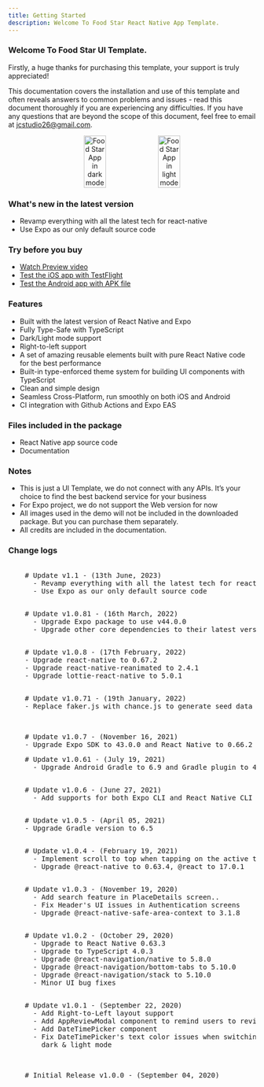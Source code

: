 ```yaml
---
title: Getting Started
description: Welcome To Food Star React Native App Template.
---
```


### Welcome To Food Star UI Template.

Firstly, a huge thanks for purchasing this template, your support is truly appreciated!

This documentation covers the installation and use of this template and often reveals answers to common problems and issues - read this document thoroughly if you are experiencing any difficulties. If you have any questions that are beyond the scope of this document, feel free to email at jcstudio26@gmail.com.

<div align="center" style="display: flex; justify-content: center; align-item: center">
    <img src="https://jcstudioz.netlify.app/app-mockup1.png" alt="Food Star App in dark mode" width="30%"/>
    <img src="https://jcstudioz.netlify.app/app-mockup2.png"alt="Food Star App in light mode" width="30%"/>
</div>

### What's new in the latest version
- Revamp everything with all the latest tech for react-native
- Use Expo as our only default source code

### Try before you buy
- [Watch Preview video](https://www.youtube.com/shorts/NdafxhUWw1U)
- [Test the iOS app with TestFlight](https://testflight.apple.com/join/3YuoFG7H)
- [Test the Android app with APK file](https://drive.google.com/file/d/1yotsvRk_GakbhurXO0mOkxCZN1VvKNbf/view?usp=sharing)

### Features
- Built with the latest version of React Native and Expo
- Fully Type-Safe with TypeScript
- Dark/Light mode support
- Right-to-left support
- A set of amazing reusable elements built with pure React Native code for the best performance
- Built-in type-enforced theme system for building UI components with TypeScript
- Clean and simple design
- Seamless Cross-Platform, run smoothly on both iOS and Android
- CI integration with Github Actions and Expo EAS

### Files included in the package
- React Native app source code
- Documentation

### Notes
- This is just a UI Template, we do not connect with any APIs. It’s your choice to find the best backend service for your business
- For Expo project, we do not support the Web version for now
- All images used in the demo will not be included in the downloaded package. But you can purchase them separately.
- All credits are included in the documentation.

### Change logs
<pre> 
    # Update v1.1 - (13th June, 2023)
      - Revamp everything with all the latest tech for react-native
      - Use Expo as our only default source code
</pre>
<pre> 
    # Update v1.0.81 - (16th March, 2022)
      - Upgrade Expo package to use v44.0.0
      - Upgrade other core dependencies to their latest version
</pre>
<pre> 
    # Update v1.0.8 - (17th February, 2022)
    - Upgrade react-native to 0.67.2
    - Upgrade react-native-reanimated to 2.4.1
    - Upgrade lottie-react-native to 5.0.1
</pre>
<pre> 
    # Update v1.0.71 - (19th January, 2022)
    - Replace faker.js with chance.js to generate seed data
</pre>
<pre> 

    # Update v1.0.7 - (November 16, 2021)
    - Upgrade Expo SDK to 43.0.0 and React Native to 0.66.2
</pre>
  <pre>    # Update v1.0.61 - (July 19, 2021)
      - Upgrade Android Gradle to 6.9 and Gradle plugin to 4.2.1
  </pre>
  <pre>    # Update v1.0.6 - (June 27, 2021)
      - Add supports for both Expo CLI and React Native CLI
  </pre>
  <pre>    # Update v1.0.5 - (April 05, 2021)
    - Upgrade Gradle version to 6.5
  </pre>
  <pre>    # Update v1.0.4 - (February 19, 2021)
      - Implement scroll to top when tapping on the active tab
      - Upgrade @react-native to 0.63.4, @react to 17.0.1
  </pre>
  <pre>    # Update v1.0.3 - (November 19, 2020)
      - Add search feature in PlaceDetails screen..
      - Fix Header's UI issues in Authentication screens
      - Upgrade @react-native-safe-area-context to 3.1.8
  </pre>
  <pre>    # Update v1.0.2 - (October 29, 2020)
      - Upgrade to React Native 0.63.3
      - Upgrade to TypeScript 4.0.3
      - Upgrade @react-navigation/native to 5.8.0
      - Upgrade @react-navigation/bottom-tabs to 5.10.0
      - Upgrade @react-navigation/stack to 5.10.0
      - Minor UI bug fixes
  </pre>
  <pre>    # Update v1.0.1 - (September 22, 2020)
      - Add Right-to-Left layout support
      - Add AppReviewModal component to remind users to review the app
      - Add DateTimePicker component
      - Fix DateTimePicker's text color issues when switching between 
        dark & light mode
  </pre>
  <pre> 
    # Initial Release v1.0.0 - (September 04, 2020)
  </pre>
